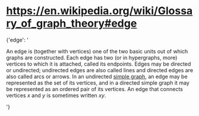 # https://en.wikipedia.org/wiki/Glossary_of_graph_theory#edge

{'edge': '

An edge is (together with vertices) one of the two basic units out of
which graphs are constructed. Each edge has two (or in hypergraphs,
more) vertices to which it is attached, called its endpoints. Edges may
be directed or undirected; undirected edges are also called lines and
directed edges are also called arcs or arrows. In an undirected
<a href="/wiki/Simple_graph" class="mw-redirect"
title="Simple graph">simple graph</a>, an edge may be represented as the
set of its vertices, and in a directed simple graph it may be
represented as an ordered pair of its vertices. An edge that connects
vertices <span class="texhtml mvar" style="font-style:italic;">x</span>
and <span class="texhtml mvar" style="font-style:italic;">y</span> is
sometimes written <span class="texhtml mvar"
style="font-style:italic;">xy</span>.

'}
